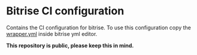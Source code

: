 # Bitrise CI configuration

Contains the CI configuration for bitrise. To use this configuration copy 
the [wrapper.yml](wrapper.yml) inside bitrise yml editor. 

**This repository is public, please keep this in mind.**
